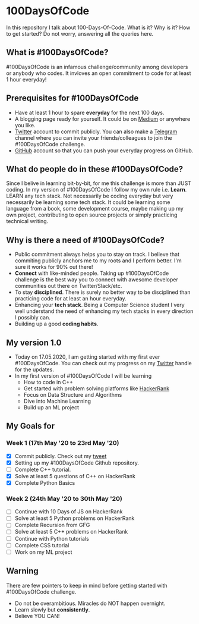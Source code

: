 # 100DaysOfCode
In this repository I talk about 100-Days-Of-Code. What is it? Why is it? How to get started? 
Do not worry, answering all the queries here.

## What is #100DaysOfCode?
#100DaysOfCode is an infamous challenge/community among developers or anybody who codes. It invloves an open commitment to code for at least 1 hour everyday! 

## Prerequisites for #100DaysOfCode
* Have at least 1 hour to spare **everyday** for the next 100 days.
* A blogging page ready for yourself. It could be on [Medium](https://medium.com/) or anywhere you like.
* [Twitter](https://twitter.com/) account to commit publicly. You can also make a [Telegram](https://telegram.org/) channel where you can invite your friends/colleagues to join the #100DaysOfCode challenge. 
* [GitHub](https://github.com/) account so that you can push your everyday progress on GitHub.

## What do people do in these #100DaysOfCode?
Since I belive in learning bit-by-bit, for me this challenge is more than JUST coding. In my version of #100DaysOfCode I follow my own rule i.e. **Learn**. LEARN any tech stack. Not necessarily be coding everyday but very necessarily be learning some tech stack. It could be learning some language from a book, some development course, maybe making up my own project, contributing to open source projects or simply practicing technical writing.

## Why is there a need of #100DaysOfCode?
* Public commitment always helps you to stay on track. I believe that commiting publicly anchors me to my roots and I perform better. I'm sure it works for 90% out there!
* **Connect** with like-minded people. Taking up #100DaysOfCode challenge is the best way you to connect with awesome developer communities out there on Twitter/Slack/etc.
* To stay **disciplined**. There is surely no better way to be disciplined than practicing code for at least an hour everyday.
* Enhancing your **tech stack**. Being a Computer Science student I very well understand the need of enhancing my tech stacks in every direction I possibly can. 
* Building up a good **coding habits**.

## My version 1.0 
* Today on 17.05.2020, I am getting started with my first ever #100DaysOfCode. You can check out my progress on my [Twitter](https://twitter.com/AnkitaxPriya) handle for the updates. 
* In my first version of #100DaysOfCode I will be learning 
  - How to code in C++
  - Get started with problem solving platforms like [HackerRank](https://www.hackerrank.com/)
  - Focus on Data Structure and Algorithms
  - Dive into Machine Learning
  - Build up an ML project 

## My Goals for 
### Week 1 (17th May '20 to 23rd May '20)
- [x] Commit publicly. Check out my [tweet](https://twitter.com/AnkitaxPriya/status/1261716021108305921)
- [x] Setting up my #100DaysOfCode Github repository.
- [ ] Complete C++ tutorial. 
- [x] Solve at least 5 questions of C++ on HackerRank
- [x] Complete Python Basics

### Week 2 (24th May '20 to 30th May '20)
- [ ] Continue with 10 Days of JS on HackerRank
- [ ] Solve at least 5 Python problems on HackerRank
- [ ] Complete Recursion from GFG
- [ ] Solve at least 5 C++ problems on HackerRank
- [ ] Continue with Python tutorials
- [ ] Complete CSS tutorial
- [ ] Work on my ML project

## Warning
There are few pointers to keep in mind before getting started with #100DaysOfCode challenge.
- Do not be overambitious. Miracles do NOT happen overnight.
- Learn slowly but **consistently**.
- Believe YOU CAN!
